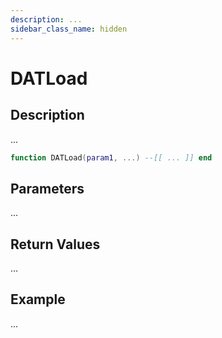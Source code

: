 ```yaml
---
description: ...
sidebar_class_name: hidden
---
```


# DATLoad

## Description

...

```lua
function DATLoad(param1, ...) --[[ ... ]] end
```

## Parameters

...

## Return Values

...

## Example

...

